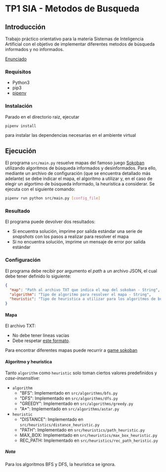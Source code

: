 
# TP1 SIA - Metodos de Busqueda

## Introducción

Trabajo práctico orientativo para la materia Sistemas de Inteligencia Artificial con el
objetivo de implementar diferentes metodos de búsqueda informados y no informados.

[Enunciado](docs/SIA_TP1.pdf)

### Requisitos

- Python3
- pip3
- [pipenv](https://pypi.org/project/pipenv/)

### Instalación

Parado en el directorio raiz, ejecutar

```sh
pipenv install
```

para instalar las dependencias necesarias en el ambiente virtual

## Ejecución
El programa `src/main.py` resuelve mapas del famoso juego [Sokoban](http://www.game-sokoban.com/) utilizando algoritmos de búsqueda informados y desinformados.
Para ello, mediante un archivo de configuración (que se encuentra detallado más adelante) se debe indicar el mapa, el algoritmo a utilizar y, en el caso de elegir un algortimo de búsqueda informado, la heurística a considerar.
Se ejecuta con el siguiente comando:
````sh
pipenv run python src/main.py [config_file]
````

### Resultado
El programa puede devolver dos resultados:
- Si encuentra solución, imprime por salida estándar una serie de _snapshots_ con los pasos a realizar para resolver el mapa
- Si no encuentra solución, imprime un mensaje de error por salida estándar

### Configuración
El programa debe recibir por argumento el _path_ a un archivo JSON, el cual debe tener definido lo siguiente:
````json
{
  "map": "Path al archivo TXT que indica el map del sokoban - String",
  "algorithm": "Tipo de algoritmo para resolver el mapa - String",
  "heuristic": "Tipo de heuristica a utilizar para los algoritmos de búsqueda informados - String"
}
````
#### Mapa
El archivo TXT:
- No debe tener lineas vacías 
- Debe respetar [este formato](http://www.sokobano.de/wiki/index.php?title=Level_format).

Para encontrar diferentes mapas puede recurrir a [game sokoban](http://www.game-sokoban.com/index.php)

#### Algoritmo y heuristica
Tanto `algorithm` como `heuristic` solo toman ciertos valores predefinidos y *case-insensitive*:
- `algorithm`
  - "BFS": Implementado en `src/algorithms/bfs.py` 
  - "DFS": Implementado en `src/algorithms/dfs.py`
  - "GREEDY": Implementado en `src/algorithms/greedy.py`
  - "A*": Implementado en `src/algorithms/astar.py`
- `heuristic`
  - "DISTANCE": Implementado en `src/heuristics/distance_heuristic.py`
  - "PATH": Implementado en `src/heuristics/path_heuristic.py`
  - MAX_BOX: Implementado en `src/heuristics/max_box_heuristic.py`
  - REC_PATH: Implementado en `src/heuristics/rec_path_heristic.py`
    
##### Nota
Para los algoritmos BFS y DFS, la heurística se ignora.
